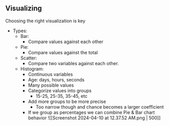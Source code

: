 

## Visualizing
Choosing the right visualization is key

- Types:
	- Bar: 
		- Compare values against each other
	- Pie:
		- Compare values against the total
	- Scatter:
		- Compare two variables against each other.
	- Histogram:
		- Continuous variables
		- Age: days, hours, seconds
		- Many possible values
		- Categorize values into groups
			- 15-25, 25-35, 35-45, etc
		- Add more groups to be more precise
			- Too narrow though and chance becomes a larger coefficient
		- If we group as percentages we can combine Pie & Bar chart behavior
			![[Screenshot 2024-04-10 at 12.37.52 AM.png | 500]]



